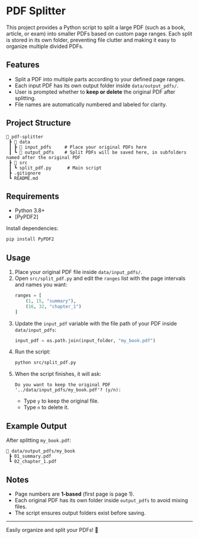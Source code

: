 # PDF Splitter

This project provides a Python script to split a large PDF (such as a book, article, or exam) into smaller PDFs based on custom page ranges. Each split is stored in its own folder, preventing file clutter and making it easy to organize multiple divided PDFs.

## Features
- Split a PDF into multiple parts according to your defined page ranges.
- Each input PDF has its own output folder inside `data/output_pdfs/`.
- User is prompted whether to **keep or delete** the original PDF after splitting.
- File names are automatically numbered and labeled for clarity.

## Project Structure
```
📂 pdf-splitter
 ┣ 📂 data
 ┃ ┣ 📂 input_pdfs     # Place your original PDFs here
 ┃ ┗ 📂 output_pdfs    # Split PDFs will be saved here, in subfolders named after the original PDF
 ┣ 📂 src
 ┃ ┗ split_pdf.py      # Main script
 ┣ .gitignore
 ┗ README.md
```

## Requirements
- Python 3.8+
- [PyPDF2]

Install dependencies:
```bash
pip install PyPDF2
```

## Usage
1. Place your original PDF file inside `data/input_pdfs/`.
2. Open `src/split_pdf.py` and edit the `ranges` list with the page intervals and names you want:
   ```python
   ranges = [
       (1, 15, "summary"),
       (16, 32, "chapter_1")
   ]
   ```
3. Update the `input_pdf` variable with the file path of your PDF inside `data/input_pdfs`:
   ```python
   input_pdf = os.path.join(input_folder, "my_book.pdf")
   ```
4. Run the script:
   ```bash
   python src/split_pdf.py
   ```
5. When the script finishes, it will ask:
   ```
   Do you want to keep the original PDF '../data/input_pdfs/my_book.pdf'? (y/n):
   ```
   - Type `y` to keep the original file.
   - Type `n` to delete it.

## Example Output
After splitting `my_book.pdf`:
```
📂 data/output_pdfs/my_book
 ┣ 01_summary.pdf
 ┗ 02_chapter_1.pdf
```

## Notes
- Page numbers are **1-based** (first page is page 1).
- Each original PDF has its own folder inside `output_pdfs` to avoid mixing files.
- The script ensures output folders exist before saving.

---
Easily organize and split your PDFs! 🚀

